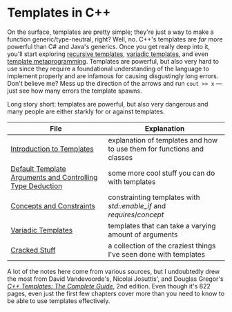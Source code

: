 # Templates in C++
On the surface, templates are pretty simple; they're just a way to make a function generic/type-neutral, right? Well, no. C++'s templates are _far_ more powerful than
C# and Java's generics. Once you get really deep into it, you'll start exploring [recursive templates](http://www.oxfordalgorithmics.com/2014/10/06/c-template-recursion-and-specialisation/), [variadic templates](https://eli.thegreenplace.net/2014/variadic-templates-in-c/), and even [template metaprogramming](https://www.fluentcpp.com/2017/06/02/write-template-metaprogramming-expressively/). Templates are powerful, but also very hard to use since they require a foundational understanding of the language to implement properly and are infamous for causing disgustingly long errors. Don't believe me? Mess up the direction of the arrows and run `cout >> x` — just see how many errors the template spawns.

Long story short: templates are powerful, but also very dangerous and many people are either starkly for or against templates.

| File | Explanation |
| ---- | ----------- |
| [Introduction to Templates](https://github.com/EthanC2/Notes-and-Writeups/blob/main/C%2B%2B/Templates/Introduction%20to%20Templates.md) | explanation of templates and how to use them for functions and classes |
| [Default Template Arguments and Controlling Type Deduction](https://github.com/EthanC2/Notes-and-Writeups/blob/main/C%2B%2B/Templates/Miscellaneous.md) | some more cool stuff you can do with templates |
| [Concepts and Constraints](https://github.com/EthanC2/Notes-and-Writeups/blob/main/C++/Templates/Constraints%20and%20Concepts.md) | constrainting templates with _std::enable\_if_ and _requires_/_concept_ |
| [Variadic Templates](https://github.com/EthanC2/Notes-and-Writeups/blob/main/C%2B%2B/Advanced/Variadic%20Functions.md#variadic-templates-c11) | templates that can take a varying amount of arguments  |
| [Cracked Stuff](https://github.com/EthanC2/Notes-and-Writeups/blob/main/C%2B%2B/Templates/Cracked%20Stuff.md) | a collection of the craziest things I've seen done with templates |

A lot of the notes here come from various sources, but I undoubtedly drew the most from David Vandevoorde's, Nicolai Josuttis', and Douglas Gregor's [_C++ Templates: The Complete Guide_](https://www.amazon.com/C-Templates-Complete-Guide-2nd/dp/0321714121), 2nd edition. Even though it's 822 pages, even just the first few chapters cover more than you need
to know to be able to use templates effectively.
